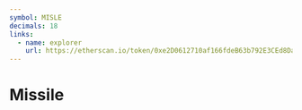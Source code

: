 ```yaml
---
symbol: MISLE
decimals: 18
links:
  - name: explorer
    url: https://etherscan.io/token/0xe2D0612710af166fdeB63b792E3CEd8Da4A52830
---
```


# Missile
